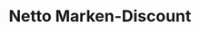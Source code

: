 ---
title: "Netto Marken-Discount"
url: /frankfurt-oder/netto-marken-discount-august-bebel-strasse/
shop: Supermarkt
---